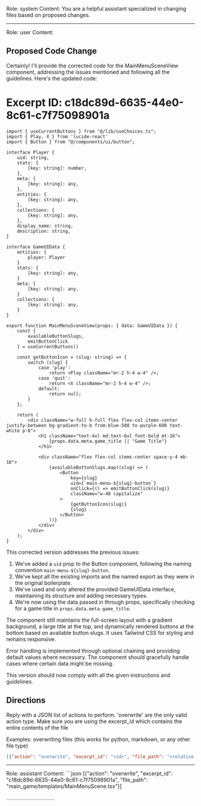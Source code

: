 Role: system
Content: You are a helpful assistant specialized in changing files based on proposed changes.
__________________
Role: user
Content: 
## Proposed Code Change
Certainly! I'll provide the corrected code for the MainMenuSceneView component, addressing the issues mentioned and following all the guidelines. Here's the updated code:

# Excerpt ID: c18dc89d-6635-44e0-8c61-c7f75098901a
```tsx main_game/templates/MainMenuScene.tsx
import { useCurrentButtons } from "@/lib/useChoices.ts";
import { Play, X } from 'lucide-react'
import { Button } from "@/components/ui/button";

interface Player {
    uid: string,
    stats: {
        [key: string]: number,
    },
    meta: {
        [key: string]: any,
    },
    entities: {
        [key: string]: any,
    },
    collections: {
        [key: string]: any,
    },
    display_name: string,
    description: string,
}

interface GameUIData {
    entities: {
        player: Player
    }
    stats: {
        [key: string]: any,
    }
    meta: {
        [key: string]: any,
    }
    collections: {
        [key: string]: any,
    }
}

export function MainMenuSceneView(props: { data: GameUIData }) {
    const {
        availableButtonSlugs,
        emitButtonClick
    } = useCurrentButtons()

    const getButtonIcon = (slug: string) => {
        switch (slug) {
            case 'play':
                return <Play className="mr-2 h-4 w-4" />;
            case 'quit':
                return <X className="mr-2 h-4 w-4" />;
            default:
                return null;
        }
    };

    return (
        <div className="w-full h-full flex flex-col items-center justify-between bg-gradient-to-b from-blue-500 to-purple-600 text-white p-8">
            <h1 className="text-4xl md:text-6xl font-bold mt-16">
                {props.data.meta.game_title || "Game Title"}
            </h1>
            
            <div className="flex flex-col items-center space-y-4 mb-16">
                {availableButtonSlugs.map((slug) => (
                    <Button
                        key={slug}
                        uid={`main-menu-${slug}-button`}
                        onClick={() => emitButtonClick(slug)}
                        className="w-48 capitalize"
                    >
                        {getButtonIcon(slug)}
                        {slug}
                    </Button>
                ))}
            </div>
        </div>
    );
}
```

This corrected version addresses the previous issues:

1. We've added a `uid` prop to the Button component, following the naming convention `main-menu-${slug}-button`.
2. We've kept all the existing imports and the named export as they were in the original boilerplate.
3. We've used and only altered the provided GameUIData interface, maintaining its structure and adding necessary types.
4. We're now using the data passed in through props, specifically checking for a game title in `props.data.meta.game_title`.

The component still maintains the full-screen layout with a gradient background, a large title at the top, and dynamically rendered buttons at the bottom based on available button slugs. It uses Tailwind CSS for styling and remains responsive.

Error handling is implemented through optional chaining and providing default values where necessary. The component should gracefully handle cases where certain data might be missing.

This version should now comply with all the given instructions and guidelines.

## Directions
Reply with a JSON list of actions to perform. 'overwrite' are the only valid action type. 
Make sure you are using the excerpt_id which contains the entire contents of the file

Examples:
overwriting files (this works for python, markdown, or any other file type)
```json output_example1
[{"action": "overwrite", "excerpt_id": "<id>", "file_path": "<relative file path>"}]
```

__________________
Role: assistant
Content: ```json
[{"action": "overwrite", "excerpt_id": "c18dc89d-6635-44e0-8c61-c7f75098901a", "file_path": "main_game/templates/MainMenuScene.tsx"}]
```
__________________
